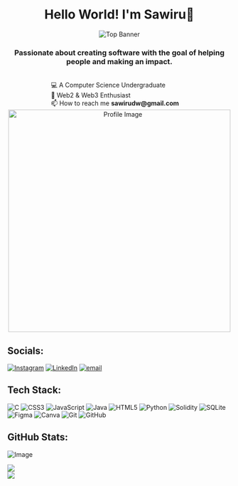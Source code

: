 <h1 align="center"> Hello World! I'm Sawiru👋 </h1>

<p align="center">
  <img src="https://github.com/user-attachments/assets/8047e63a-d810-44ce-9823-8556e22b3547" alt="Top Banner" />
</p>

<h3 align="center"> Passionate about creating software with the goal of helping people and making an impact.</h3>

<br>

<div align="center">

  <div style="display: inline-block; text-align: left; margin-right: 20px;">
    💻 A Computer Science Undergraduate <br>
    🧩 Web2 & Web3 Enthusiast <br>
    📫 How to reach me <b>sawirudw@gmail.com</b>
  </div>

  <br>

  <div style="display: inline-block;">
    <img src="https://github.com/user-attachments/assets/453afdd9-21c5-4e0f-869a-a29753d4e461" width="500px" alt="Profile Image"/>
  </div>

</div>

## Socials:
[![Instagram](https://img.shields.io/badge/Instagram-%23E4405F.svg?logo=Instagram&logoColor=white)](https://instagram.com/@sawiru_88) [![LinkedIn](https://img.shields.io/badge/LinkedIn-%230077B5.svg?logo=linkedin&logoColor=white)](https://linkedin.com/in/https://www.linkedin.com/in/sawiru-wimalatunge/) [![email](https://img.shields.io/badge/Email-D14836?logo=gmail&logoColor=white)](mailto:sawirudw@gmail.com) 

## Tech Stack:
![C](https://img.shields.io/badge/c-%2300599C.svg?style=for-the-badge&logo=c&logoColor=white) ![CSS3](https://img.shields.io/badge/css3-%231572B6.svg?style=for-the-badge&logo=css3&logoColor=white) ![JavaScript](https://img.shields.io/badge/javascript-%23323330.svg?style=for-the-badge&logo=javascript&logoColor=%23F7DF1E) ![Java](https://img.shields.io/badge/java-%23ED8B00.svg?style=for-the-badge&logo=openjdk&logoColor=white) ![HTML5](https://img.shields.io/badge/html5-%23E34F26.svg?style=for-the-badge&logo=html5&logoColor=white) ![Python](https://img.shields.io/badge/python-3670A0?style=for-the-badge&logo=python&logoColor=ffdd54) ![Solidity](https://img.shields.io/badge/Solidity-%23363636.svg?style=for-the-badge&logo=solidity&logoColor=white) ![SQLite](https://img.shields.io/badge/sqlite-%2307405e.svg?style=for-the-badge&logo=sqlite&logoColor=white) ![Figma](https://img.shields.io/badge/figma-%23F24E1E.svg?style=for-the-badge&logo=figma&logoColor=white) ![Canva](https://img.shields.io/badge/Canva-%2300C4CC.svg?style=for-the-badge&logo=Canva&logoColor=white) ![Git](https://img.shields.io/badge/git-%23F05033.svg?style=for-the-badge&logo=git&logoColor=white) ![GitHub](https://img.shields.io/badge/github-%23121011.svg?style=for-the-badge&logo=github&logoColor=white)
## GitHub Stats:

![Image](https://github.com/user-attachments/assets/67eccc48-6bc0-4f15-a151-9cb1b46cc8d1)

![](https://nirzak-streak-stats.vercel.app/?user=Sawiru&theme=dark&hide_border=false)<br/>
![](https://github-readme-stats.vercel.app/api/top-langs/?username=Sawiru&theme=dark&hide_border=false&include_all_commits=false&count_private=false&layout=compact)

<!-- Proudly created with GPRM ( https://gprm.itsvg.in ) -->
